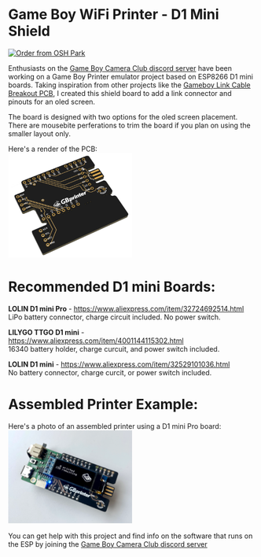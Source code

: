 # Game Boy WiFi Printer - D1 Mini Shield  

<a href="https://oshpark.com/shared_projects/KH3ALIwH"><img src="https://oshpark.com/packs/media/images/badge-5f4e3bf4bf68f72ff88bd92e0089e9cf.png" alt="Order from OSH Park"></img></a>

Enthusiasts on the [Game Boy Camera Club discord server](http://bit.ly/gbccd) have been working on a Game Boy Printer emulator project based on ESP8266 D1 mini boards. Taking inspiration from other projects like the [Gameboy Link Cable Breakout PCB](https://github.com/Palmr/gb-link-cable), I created this shield board to add a link connector and pinouts for an oled screen.

The board is designed with two options for the oled screen placement. There are mousebite perferations to trim the board if you plan on using the smaller layout only.

Here's a render of the PCB:  
<img src="images/render.png" alt="3D render of the pcb design" width="50%">

# Recommended D1 mini Boards:  
**LOLIN D1 mini Pro** - https://www.aliexpress.com/item/32724692514.html  
LiPo battery connector, charge circuit included. No power switch.

**LILYGO TTGO D1 mini** - https://www.aliexpress.com/item/4001144115302.html  
16340 battery holder, charge curcuit, and power switch included.

**LOLIN D1 mini** - https://www.aliexpress.com/item/32529101036.html  
No battery connector, charge curcit, or power switch included.


# Assembled Printer Example:  
Here's a photo of an assembled printer using a D1 mini Pro board:  
<img src="images/assembled.png" alt="Assembled printer using d1 mini pro" width="50%">

You can get help with this project and find info on the software that runs on the ESP by joining the [Game Boy Camera Club discord server](http://bit.ly/gbccd)
